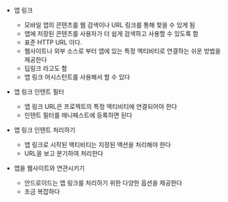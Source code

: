 - 앱 링크
	- 모바일 앱의 콘텐츠를 웹 검색이나 URL 링크를 통해 찾을 수 있게 됨
	- 앱에 저장된 콘텐츠를 사용자가 더 쉽게 검색하고 사용할 수 있도록 함
	- 표준 HTTP URL 이다.
	- 웹사이트나 외부 소스로 부터 앱에 있는 특정 액티비티로 연결하는 쉬운 방법을 제공한다
	- 딥링크 라고도 함
	- 앱 링크 어시스턴트를 사용해서 할 수 있다

- 앱 링크 인텐트 필터
	- 앱 링크 URL은 프로젝트의 특정 액티비티에 연결되어야 한다
	- 인텐트 필터를 매니페스트에 등록하면 된다

- 앱 링크 인텐트 처리하기
	- 앱 링크로 시작된 액티비티는 지정된 액션을 처리해야 한다
	- URL을 보고 분기하여 처리한다

- 앱을 웹사이트와 연관시키기
	- 안드로이드는 앱 링크를 처리하기 위한 다양한 옵션을 제공한다
	- 조금 복잡하다


